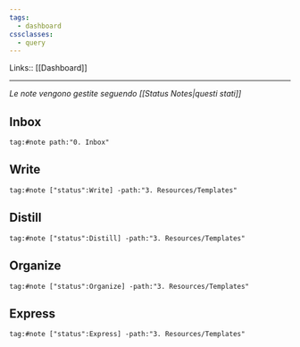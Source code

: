 ```yaml
---
tags:
  - dashboard
cssclasses:
  - query
---
```

Links:: [[Dashboard]]

---
_Le note vengono gestite seguendo [[Status Notes|questi stati]]_

## Inbox

```query
tag:#note path:"0. Inbox" 
```

## Write

```query
tag:#note ["status":Write] -path:"3. Resources/Templates" 
```

## Distill

```query
tag:#note ["status":Distill] -path:"3. Resources/Templates" 
```

## Organize

```query
tag:#note ["status":Organize] -path:"3. Resources/Templates" 
```

## Express

```query
tag:#note ["status":Express] -path:"3. Resources/Templates" 
```






